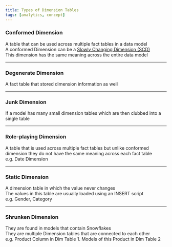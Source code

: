 ```yaml
---
title: Types of Dimension Tables
tags: [analytics, concept]
---
```


### Conformed Dimension

A table that can be used across multiple fact tables in a data model  
A conformed Dimension can be a [Slowly Changing Dimension (SCD)](Slowly%20Changing%20Dimension%20%28SCD%29.md)  
This dimension has the same meaning across the entire data model

---

### Degenerate Dimension

A fact table that stored dimension information as well

---

### Junk Dimension

If a model has many small dimension tables which are then clubbed into a single table

---

### Role-playing Dimension

A table that is used across multiple fact tables but unlike conformed dimension they do not have the same meaning across each fact table  
e.g. Date Dimension

---

### Static Dimension

A dimension table in which the value never changes  
The values in this table are usually loaded using an INSERT script  
e.g. Gender, Category

---

### Shrunken Dimension

They are found in models that contain Snowflakes  
They are multiple Dimension tables that are connected to each other  
e.g. Product Column in Dim Table 1. Models of this Product in Dim Table 2